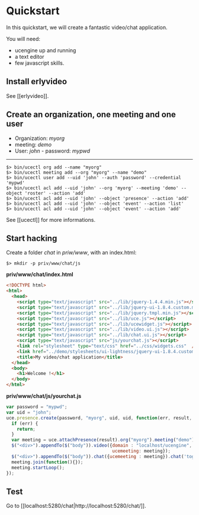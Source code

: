 # Quickstart

In this quickstart, we will create a fantastic video/chat application.

You will need:

* ucengine up and running
* a text editor
* few javascript skills.

## Install erlyvideo

See [[erlyvideo]].

## Create an organization, one meeting and one user

* Organization: *myorg*
* meeting:  *demo*
* User: *john* - password: *mypwd*


* * *

    $> bin/ucectl org add --name "myorg"
    $> bin/ucectl meeting add --org "myorg" --name "demo"
    $> bin/ucectl user add --uid 'john' --auth 'password' --credential 'mypwd'
    $> bin/ucectl acl add --uid 'john' --org 'myorg' --meeting 'demo' --object 'roster' --action 'add'
    $> bin/ucectl acl add --uid 'john' --object 'presence' --action 'add'
    $> bin/ucectl acl add --uid 'john' --object 'event' --action 'list'
    $> bin/ucectl acl add --uid 'john' --object 'event' --action 'add'

See [[ucectl]] for more informations.

## Start hacking

Create a folder *chat* in *priw/www*, with an index.html:

    $> mkdir -p priv/www/chat/js

**priv/www/chat/index.html**

```html
<!DOCTYPE html>
<html>
  <head>
    <script type="text/javascript" src="../lib/jquery-1.4.4.min.js"></script>
    <script type="text/javascript" src="../lib/jquery-ui-1.8.4.custom.min.js"></script>
    <script type="text/javascript" src="../lib/jquery.tmpl.min.js"></script>
    <script type="text/javascript" src="../lib/uce.js"></script>
    <script type="text/javascript" src="../lib/ucewidget.js"></script>
    <script type="text/javascript" src="../lib/video.ui.js"></script>
    <script type="text/javascript" src="../lib/chat.ui.js"></script>
    <script type="text/javascript" src="js/yourchat.js"></script>
    <link rel="stylesheet" type="text/css" href="../css/widgets.css"  />
    <link href="../demo/stylesheets/ui-lightness/jquery-ui-1.8.4.custom.css" media="screen" rel="stylesheet" type="text/css" />
    <title>My video/chat application</title>
  </head>
  <body>
    <h1>Welcome !</h1>
  </body>
</html>
```

**priv/www/chat/js/yourchat.js**

```javascript
var password = "mypwd";
var uid = "john";
uce.presence.create(password, "myorg", uid, uid, function(err, result, xhr) {
  if (err) {
    return;
  }
  var meeting = uce.attachPresence(result).org("myorg").meeting("demo");
  $("<div>").appendTo($("body")).video({domain : "localhost/ucengine",
                                        ucemeeting: meeting});
  $("<div>").appendTo($("body")).chat({ucemeeting : meeting}).chat('toggleMode', 'big');
  meeting.join(function(){});
  meeting.startLoop();
});
```

## Test

Go to [[localhost:5280/chat|http://localhost:5280/chat/]].
